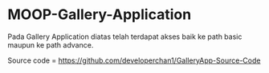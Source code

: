 # MOOP-Gallery-Application

Pada Gallery Application diatas telah terdapat akses baik ke path basic maupun ke path advance.

Source code = https://github.com/developerchan1/GalleryApp-Source-Code
